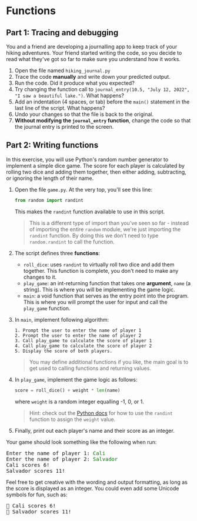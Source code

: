 # Functions

## Part 1: Tracing and debugging
You and a friend are developing a journalling app to keep track of your hiking adventures. Your friend started writing the code, so you decide to read what they've got so far to make sure you understand how it works.

1. Open the file named `hiking_journal.py`
2. Trace the code **manually** and write down your predicted output.
3. Run the code. Did it produce what you expected?
4. Try changing the function call to `journal_entry(10.5, "July 12, 2022", "I saw a beautiful lake.")`. What happens?
5. Add an indentation (4 spaces, or tab) before the `main()` statement in the last line of the script. What happens? 
6. Undo your changes so that the file is back to the original.
7. **Without modifying the `journal_entry` function**, change the code so that the journal entry is printed to the screen.

## Part 2: Writing functions
In this exercise, you will use Python's random number generator to implement a simple dice game. The score for each player is calculated by rolling two dice and adding them together, then either adding, subtracting, or ignoring the length of their name. 

1. Open the file `game.py`. At the very top, you'll see this line:
   
   ```python
   from random import randint
   ```
   This makes the `randint` function available to use in this script.

   > This is a different type of import than you've seen so far - instead of importing the entire `random` module, we're just importing the `randint` function. By doing this we don't need to type `random.randint` to call the function.

2. The script defines three **functions**:
   - `roll_dice`: uses `randint` to virtually roll two dice and add them together. This function is complete, you don't need to make any changes to it.
   - `play_game`: an int-returning function that takes one **argument**, `name` (a string). This is where you will be implementing the game logic.
   - `main`: a void function that serves as the entry point into the program. This is where you will prompt the user for input and call the `play_game` function.
3. In `main`, implement following algorithm:
   
   ```plaintext
   1. Prompt the user to enter the name of player 1
   2. Prompt the user to enter the name of player 2
   3. Call play_game to calculate the score of player 1
   4. Call play_game to calculate the score of player 2
   5. Display the score of both players.
   ```
   
   > You may define additional functions if you like, the main goal is to get used to calling functions and returning values.

4. In `play_game`, implement the game logic as follows:

   ```python
   score = roll_dice() + weight * len(name)
   ```
   where `weight` is a random integer equalling -1, 0, or 1.
   > Hint: check out the [Python docs](https://docs.python.org/3/library/random.html#random.randint) for how to use the `randint` function to assign the `weight` value.

5. Finally, print out each player's name and their score as an integer.

Your game should look something like the following when run:

<pre class="sample">
Enter the name of player 1: <span style="color: green;">Cali</span>
Enter the name of player 2: <span style="color: green;">Salvador</span>
Cali scores 6!
Salvador scores 11!</pre>

Feel free to get creative with the wording and output formatting, as long as the score is displayed as an integer. You could even add some Unicode symbols for fun, such as:

<pre class="sample">
🎉 Cali scores 6!
🎉 Salvador scores 11!</pre>